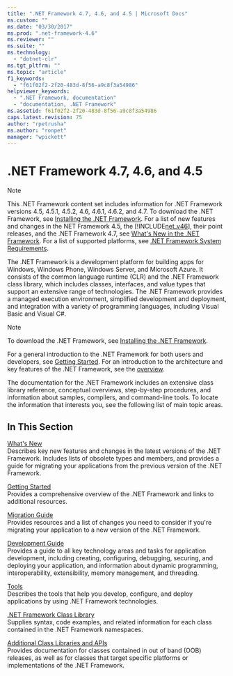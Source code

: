 ```yaml
---
title: ".NET Framework 4.7, 4.6, and 4.5 | Microsoft Docs"
ms.custom: ""
ms.date: "03/30/2017"
ms.prod: ".net-framework-4.6"
ms.reviewer: ""
ms.suite: ""
ms.technology: 
  - "dotnet-clr"
ms.tgt_pltfrm: ""
ms.topic: "article"
f1_keywords: 
  - "f61f02f2-2f20-483d-8f56-a9c8f3a54986"
helpviewer_keywords: 
  - ".NET Framework, documentation"
  - "documentation, .NET Framework"
ms.assetid: f61f02f2-2f20-483d-8f56-a9c8f3a54986
caps.latest.revision: 75
author: "rpetrusha"
ms.author: "ronpet"
manager: "wpickett"
---
```

# .NET Framework 4.7, 4.6, and 4.5
> [!NOTE]
>  This .NET Framework content set includes information for .NET Framework versions 4.5, 4.5.1, 4.5.2, 4.6, 4.6.1, 4.6.2, and 4.7. To download the .NET Framework, see [Installing the .NET Framework](../../docs/framework/getting-started/installing-the-net-framework.md). For a list of new features and changes in the NET Framework 4.5, the [!INCLUDE[net_v46](../../includes/net-v46-md.md)], their point releases, and the .NET Framework 4.7, see [What's New in the .NET Framework](../../docs/framework/whats-new/whats-new.md). For a list of supported platforms, see [.NET Framework System Requirements](../../docs/framework/getting-started/system-requirements.md).  
  
 The .NET Framework is a development platform for building apps for Windows, Windows Phone, Windows Server, and Microsoft Azure. It consists of the common language runtime (CLR) and the .NET Framework class library, which includes classes, interfaces, and value types that support an extensive range of technologies. The .NET Framework provides a managed execution environment, simplified development and deployment, and integration with a variety of programming languages, including Visual Basic and Visual C#.  
  
> [!NOTE]
>  To download the .NET Framework, see [Installing the .NET Framework](../../docs/framework/getting-started/installing-the-net-framework.md).  
  
 For a general introduction to the .NET Framework for both users and developers, see [Getting Started](../../docs/framework/getting-started/index.md). For an introduction to the architecture and key features of the .NET Framework, see the [overview](../../docs/framework/getting-started/overview.md).  
  
 The documentation for the .NET Framework includes an extensive class library reference, conceptual overviews, step-by-step procedures, and information about samples, compilers, and command-line tools. To locate the information that interests you, see the following list of main topic areas.  
  
## In This Section  
 [What's New](../../docs/framework/whats-new/whats-new.md)  
 Describes key new features and changes in the latest versions of the .NET Framework. Includes lists of obsolete types and members, and provides a guide for migrating your applications from the previous version of the .NET Framework.  
  
 [Getting Started](../../docs/framework/getting-started/index.md)  
 Provides a comprehensive overview of the .NET Framework and links to additional resources.  
  
 [Migration Guide](../../docs/framework/migration-guide/migration-guide-to-the-net-framework-4-6-and-4-5.md)  
 Provides resources and a list of changes you need to consider  if you're migrating your application to a new version of the .NET Framework.  
  
 [Development Guide](../../docs/framework/development-guide.md)  
 Provides a guide to all key technology areas and tasks for application development, including creating, configuring, debugging, securing, and deploying your application, and information about dynamic programming, interoperability, extensibility, memory management, and threading.  
  
 [Tools](../../docs/framework/tools/tools.md)  
 Describes the tools that help you develop, configure, and deploy applications by using .NET Framework technologies.  
  
 [.NET Framework Class Library](../Topic/.NET%20Framework%20Class%20Library.md)  
 Supplies syntax, code examples, and related information for each class contained in the .NET Framework namespaces.  
  
 [Additional Class Libraries and APIs](../../docs/framework/additional-apis/additional-class-libraries-and-apis.md)  
 Provides documentation for classes contained in out of band (OOB) releases, as well as for classes that target specific platforms or implementations of the .NET Framework.